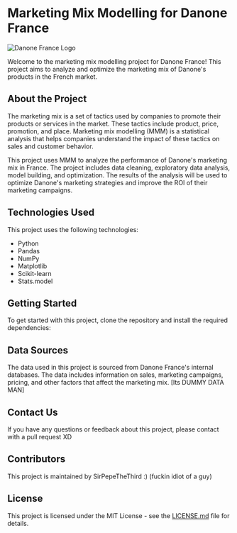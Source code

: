 # Marketing Mix Modelling for Danone France

![Danone France Logo](https://www.google.com/url?sa=i&url=https%3A%2F%2Fwww.worldkidneyday.org%2Fdanone-logo%2F&psig=AOvVaw1k3MezLVdQ6rGaV1vWW4u0&ust=1682440350129000&source=images&cd=vfe&ved=0CBEQjRxqFwoTCJC2_O74wv4CFQAAAAAdAAAAABAE)

Welcome to the marketing mix modelling project for Danone France! This project aims to analyze and optimize the marketing mix of Danone's products in the French market.

## About the Project

The marketing mix is a set of tactics used by companies to promote their products or services in the market. These tactics include product, price, promotion, and place. Marketing mix modelling (MMM) is a statistical analysis that helps companies understand the impact of these tactics on sales and customer behavior.

This project uses MMM to analyze the performance of Danone's marketing mix in France. The project includes data cleaning, exploratory data analysis, model building, and optimization. The results of the analysis will be used to optimize Danone's marketing strategies and improve the ROI of their marketing campaigns.

## Technologies Used

This project uses the following technologies:

- Python
- Pandas
- NumPy
- Matplotlib
- Scikit-learn
- Stats.model

## Getting Started

To get started with this project, clone the repository and install the required dependencies:


## Data Sources

The data used in this project is sourced from Danone France's internal databases. The data includes information on sales, marketing campaigns, pricing, and other factors that affect the marketing mix.
[Its DUMMY DATA MAN]
## Contact Us

If you have any questions or feedback about this project, please contact with a pull request XD

## Contributors

This project is maintained by SirPepeTheThird :) (fuckin idiot of a guy)

## License

This project is licensed under the MIT License - see the [LICENSE.md](LICENSE.md) file for details.
